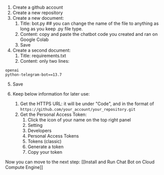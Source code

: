 1. Create a github account
2. Create a new repository
3. Create a new document:
	1. Title: bot.py ## you can change the name of the file to anything as long as you keep .py file type.
	2. Content: copy and paste the chatbot code you created and ran on Google Colab
	3. Save
4. Create a second document:
	1. Title: requirements.txt
	2. Content: only two lines:
```
openai
python-telegram-bot==13.7
```
  5. Save

6. Keep below information for later use:
	1. Get the HTTPS URL: it will be under "Code", and in the format of `https://github.com/your_account/your_repository.git`
	2. Get the Personal Access Token:
		1. Click the icon of your name on the top right panel
		2. Setting
		3. Developers
		4. Personal Access Tokens
		5. Tokens (classic)
		6. Generate a token
		7. Copy your token

Now you can move to the next step: [[Install and Run Chat Bot on Cloud Compute Engine]]
